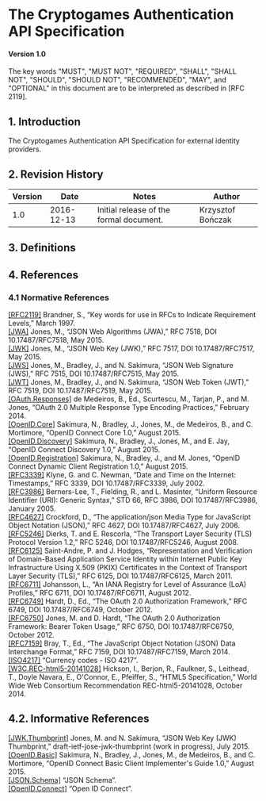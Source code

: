 # The Cryptogames Authentication API Specification

#### Version 1.0

The key words "MUST", "MUST NOT", "REQUIRED", "SHALL", "SHALL NOT", "SHOULD", "SHOULD NOT", "RECOMMENDED", "MAY", and "OPTIONAL" in this document are to be interpreted as described in [RFC 2119].

## 1. Introduction

The Cryptogames Authentication API Specification for external identity providers.

## 2. Revision History

Version | Date | Notes | Author
--- | --- | --- | ---
1.0 | 2016-12-13 | Initial release of the formal document. | Krzysztof Bończak

## 3. Definitions

## 4. References

### 4.1 Normative References

[[RFC2119]](http://www.ietf.org/rfc/rfc2119.txt)  Brandner, S., “Key words for use in RFCs to Indicate Requirement Levels,” March 1997.  
[[JWA]](https://tools.ietf.org/html/rfc7518) 	Jones, M., “JSON Web Algorithms (JWA),” RFC 7518, DOI 10.17487/RFC7518, May 2015.  
[[JWK]](https://tools.ietf.org/html/rfc7517) 	Jones, M., “JSON Web Key (JWK),” RFC 7517, DOI 10.17487/RFC7517, May 2015.  
[[JWS]](https://tools.ietf.org/html/rfc7515) 	Jones, M., Bradley, J., and N. Sakimura, “JSON Web Signature (JWS),” RFC 7515, DOI 10.17487/RFC7515, May 2015.  
[[JWT]](https://tools.ietf.org/html/rfc7519) 	Jones, M., Bradley, J., and N. Sakimura, “JSON Web Token (JWT),” RFC 7519, DOI 10.17487/RFC7519, May 2015.  
[[OAuth.Responses]](http://openid.net/specs/oauth-v2-multiple-response-types-1_0.html) 	de Medeiros, B., Ed., Scurtescu, M., Tarjan, P., and M. Jones, “OAuth 2.0 Multiple Response Type Encoding Practices,” February 2014.  
[[OpenID.Core]](http://openid.net/specs/openid-connect-core-1_0.html) 	Sakimura, N., Bradley, J., Jones, M., de Medeiros, B., and C. Mortimore, “OpenID Connect Core 1.0,” August 2015.  
[[OpenID.Discovery]](http://openid.net/specs/openid-connect-discovery-1_0.html) 	Sakimura, N., Bradley, J., Jones, M., and E. Jay, “OpenID Connect Discovery 1.0,” August 2015.  
[[OpenID.Registration]](http://openid.net/specs/openid-connect-registration-1_0.html) 	Sakimura, N., Bradley, J., and M. Jones, “OpenID Connect Dynamic Client Registration 1.0,” August 2015.  
[[RFC3339]](http://www.rfc-editor.org/info/rfc3339) 	Klyne, G. and C. Newman, “Date and Time on the Internet: Timestamps,” RFC 3339, DOI 10.17487/RFC3339, July 2002.  
[[RFC3986]](http://www.rfc-editor.org/info/rfc3986) 	Berners-Lee, T., Fielding, R., and L. Masinter, “Uniform Resource Identifier (URI): Generic Syntax,” STD 66, RFC 3986, DOI 10.17487/RFC3986, January 2005.  
[[RFC4627]](http://www.rfc-editor.org/info/rfc4627) 	Crockford, D., “The application/json Media Type for JavaScript Object Notation (JSON),” RFC 4627, DOI 10.17487/RFC4627, July 2006.  
[[RFC5246]](http://www.rfc-editor.org/info/rfc5246) 	Dierks, T. and E. Rescorla, “The Transport Layer Security (TLS) Protocol Version 1.2,” RFC 5246, DOI 10.17487/RFC5246, August 2008.  
[[RFC6125]](http://www.rfc-editor.org/info/rfc6125) 	Saint-Andre, P. and J. Hodges, “Representation and Verification of Domain-Based Application Service Identity within Internet Public Key Infrastructure Using X.509 (PKIX) Certificates in the Context of Transport Layer Security (TLS),” RFC 6125, DOI 10.17487/RFC6125, March 2011.  
[[RFC6711]](http://www.rfc-editor.org/info/rfc6711) 	Johansson, L., “An IANA Registry for Level of Assurance (LoA) Profiles,” RFC 6711, DOI 10.17487/RFC6711, August 2012.  
[[RFC6749]](http://www.rfc-editor.org/info/rfc6749,https://oauth.net/2/) 	Hardt, D., Ed., “The OAuth 2.0 Authorization Framework,” RFC 6749, DOI 10.17487/RFC6749, October 2012.  
[[RFC6750]](http://www.rfc-editor.org/info/rfc6750) 	Jones, M. and D. Hardt, “The OAuth 2.0 Authorization Framework: Bearer Token Usage,” RFC 6750, DOI 10.17487/RFC6750, October 2012.  
[[RFC7159]](http://www.rfc-editor.org/info/rfc7159) 	Bray, T., Ed., “The JavaScript Object Notation (JSON) Data Interchange Format,” RFC 7159, DOI 10.17487/RFC7159, March 2014.  
[[ISO4217]](http://www.iso.org/iso/home/standards/currency_codes.htm)  “Currency codes - ISO 4217”.  
[[W3C.REC-html5-20141028]](https://www.w3.org/TR/html5/)  Hickson, I., Berjon, R., Faulkner, S., Leithead, T., Doyle Navara, E., O'Connor, E., Pfeiffer, S., “HTML5 Specification,” World Wide Web Consortium Recommendation REC-html5-20141028, October 2014.  

## 4.2. Informative References

[[JWK.Thumbprint]](https://tools.ietf.org/html/draft-ietf-jose-jwk-thumbprint-08) 	Jones, M. and N. Sakimura, “JSON Web Key (JWK) Thumbprint,” draft-ietf-jose-jwk-thumbprint (work in progress), July 2015.  
[[OpenID.Basic]](http://openid.net/specs/openid-connect-basic-1_0.html) 	Sakimura, N., Bradley, J., Jones, M., de Medeiros, B., and C. Mortimore, “OpenID Connect Basic Client Implementer's Guide 1.0,” August 2015.  
[[JSON.Schema]](http://json-schema.org)  “JSON Schema”.  
[[OpenID.Connect]](http://openid.net/connect/)  “Open ID Connect”. 


